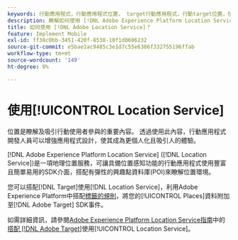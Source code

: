 ```yaml
---
keywords: 行動應用程式，行動應用程式位置， target行動應用程式，行動target位置，位置服務， adobe experience cloud位置服務， poi，地標， sdk，位置，行動應用程式1
description: 瞭解如何使用 [!DNL Adobe Experience Platform Location Service] 來啟用具有位置感知功能的行動應用程式。
title: 如何使用 [!DNL Adobe Location Service]？
feature: Implement Mobile
exl-id: ff38c0bb-3451-420f-8538-10f1d0606232
source-git-commit: e5bae1ac9485c3e1d7c55e6386f332755196ffab
workflow-type: tm+mt
source-wordcount: '149'
ht-degree: 0%

---
```


# 使用[!UICONTROL Location Service]

位置是瞭解及吸引行動使用者參與的重要內容。 透過使用此內容，行動應用程式開發人員可以增強應用程式設計，使其成為更個人化且吸引人的體驗。

[!DNL Adobe Experience Platform Location Service] ([!DNL Location Service])是一項地理位置服務，可讓具備位置感知功能的行動應用程式使用豐富且簡單易用的SDK介面，搭配有彈性的興趣點資料庫(POI)來瞭解位置環境。

您可以搭配[!DNL Target]使用[!DNL Location Service]，利用Adobe Experience Platform中搭配[標籤的規則](https://experienceleague.adobe.com/docs/experience-platform/tags/home.html?lang=zh-Hant)，將您的[!UICONTROL Places]資料附加至[!DNL Adobe Target] SDK事件。

如需詳細資訊，請參閱[Adobe Experience Platform Location Service指南](https://experienceleague.adobe.com/docs/places/using/home.html?lang=zh-Hant)中的[搭配 [!DNL Adobe Target]](https://experienceleague.adobe.com/docs/places/using/use-places-with-other-solutions/places-target/places-target.html?lang=zh-Hant)使用[!UICONTROL Location Service]。

